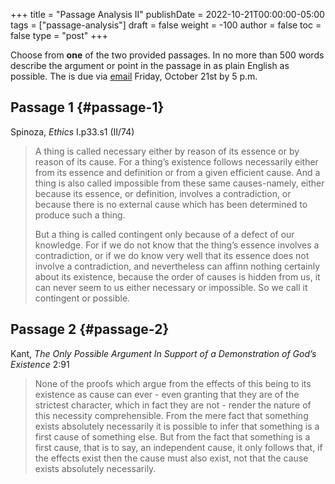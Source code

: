 +++
title = "Passage Analysis II"
publishDate = 2022-10-21T00:00:00-05:00
tags = ["passage-analysis"]
draft = false
weight = -100
author = false
toc = false
type = "post"
+++

Choose from **one** of the two provided passages. In no more than 500 words
describe the argument or point in the passage in as plain English as
possible. The is due via [email](mailto:mclear@unl.edu) Friday, October 21st by 5 p.m.


## Passage 1 {#passage-1}

Spinoza, _Ethics_ I.p33.s1 (II/74)

> A thing is called necessary either by reason of its essence or by reason of its cause. For a thing&rsquo;s existence follows necessarily either from its essence and definition or from a given efficient cause. And a thing is also called impossible from these same causes-namely, either because its essence, or definition, involves a contradiction, or because there is no external cause which has been determined to produce such a thing.
>
> But a thing is called contingent only because of a defect of our knowledge. For if we do not know that the thing&rsquo;s essence involves a contradiction, or if we do know very well that its essence does not involve a contradiction, and nevertheless can affinn nothing certainly about its existence, because the order of causes is hidden from us, it can never seem to us either necessary or impossible. So we call it contingent or possible.


## Passage 2 {#passage-2}

Kant, _The Only Possible Argument In Support of a Demonstration of God&rsquo;s Existence_ 2:91

> None of the proofs which argue from the effects of this being to its existence as cause can ever - even granting that they are of the strictest character, which in fact they are not - render the nature of this necessity comprehensible. From the mere fact that something exists absolutely necessarily it is possible to infer that something is a first cause of something else. But from the fact that something is a first cause, that is to say, an independent cause, it only follows that, if the effects exist then the cause must also exist, not that the cause exists absolutely necessarily.
